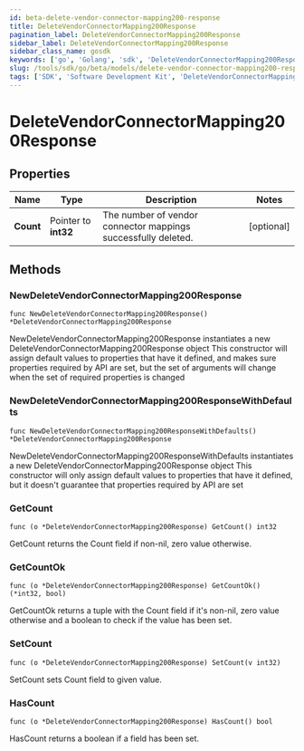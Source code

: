 ```yaml
---
id: beta-delete-vendor-connector-mapping200-response
title: DeleteVendorConnectorMapping200Response
pagination_label: DeleteVendorConnectorMapping200Response
sidebar_label: DeleteVendorConnectorMapping200Response
sidebar_class_name: gosdk
keywords: ['go', 'Golang', 'sdk', 'DeleteVendorConnectorMapping200Response', 'BetaDeleteVendorConnectorMapping200Response'] 
slug: /tools/sdk/go/beta/models/delete-vendor-connector-mapping200-response
tags: ['SDK', 'Software Development Kit', 'DeleteVendorConnectorMapping200Response', 'BetaDeleteVendorConnectorMapping200Response']
---
```


# DeleteVendorConnectorMapping200Response

## Properties

Name | Type | Description | Notes
------------ | ------------- | ------------- | -------------
**Count** | Pointer to **int32** | The number of vendor connector mappings successfully deleted. | [optional] 

## Methods

### NewDeleteVendorConnectorMapping200Response

`func NewDeleteVendorConnectorMapping200Response() *DeleteVendorConnectorMapping200Response`

NewDeleteVendorConnectorMapping200Response instantiates a new DeleteVendorConnectorMapping200Response object
This constructor will assign default values to properties that have it defined,
and makes sure properties required by API are set, but the set of arguments
will change when the set of required properties is changed

### NewDeleteVendorConnectorMapping200ResponseWithDefaults

`func NewDeleteVendorConnectorMapping200ResponseWithDefaults() *DeleteVendorConnectorMapping200Response`

NewDeleteVendorConnectorMapping200ResponseWithDefaults instantiates a new DeleteVendorConnectorMapping200Response object
This constructor will only assign default values to properties that have it defined,
but it doesn't guarantee that properties required by API are set

### GetCount

`func (o *DeleteVendorConnectorMapping200Response) GetCount() int32`

GetCount returns the Count field if non-nil, zero value otherwise.

### GetCountOk

`func (o *DeleteVendorConnectorMapping200Response) GetCountOk() (*int32, bool)`

GetCountOk returns a tuple with the Count field if it's non-nil, zero value otherwise
and a boolean to check if the value has been set.

### SetCount

`func (o *DeleteVendorConnectorMapping200Response) SetCount(v int32)`

SetCount sets Count field to given value.

### HasCount

`func (o *DeleteVendorConnectorMapping200Response) HasCount() bool`

HasCount returns a boolean if a field has been set.



